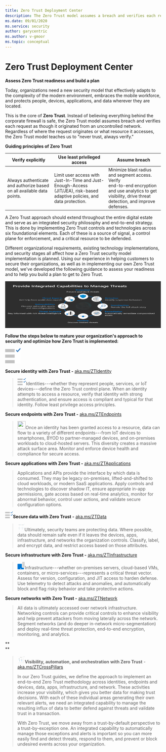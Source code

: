 ```yaml
---
title: Zero Trust Deployment Center
description: The Zero Trust model assumes a breach and verifies each request as though it originated from an uncontrolled network. Regardless of where the request originates or what resource it accesses, the Zero Trust model teaches us to never trust and to always verify.
ms.date: 09/01/2020
ms.service: security
author: garycentric
ms.author: v-gmoor
ms.topic: conceptual
---
```


Zero Trust Deployment Center
============================

**Assess Zero Trust readiness and build a plan**

Today, organizations need a new security model that effectively adapts
to the complexity of the modern environment, embraces the mobile
workforce, and protects people, devices, applications, and data wherever
they are located.

This is the core of **Zero Trust**. Instead of believing everything
behind the corporate firewall is safe, the Zero Trust model assumes
breach and verifies each request as though it originated from an
uncontrolled network. Regardless of where the request originates or what
resource it accesses, the Zero Trust model teaches us to "never trust,
always verify."

**Guiding principles of Zero Trust**

<table>
<thead>
<tr class="header">
<th><strong>Verify explicitly</strong></th>
<th><strong>Use least privileged access</strong></th>
<th><strong>Assume breach</strong></th>
</tr>
</thead>
<tbody>
<tr class="odd">
<td>Always authenticate and authorize based on all available data points.</td>
<td>Limit user access with<br />
Just-In-Time and Just-Enough-Access (JIT/JEA), risk-based adaptive policies, and data protection.</td>
<td>Minimize blast radius and segment access. Verify<br />
end-to-end encryption and use analytics to get visibility, drive threat detection, and improve defenses.</td>
</tr>
</tbody>
</table>

A Zero Trust approach should extend throughout the entire digital estate
and serve as an integrated security philosophy and end-to-end strategy.
This is done by implementing Zero Trust controls and technologies across
six foundational elements. Each of these is a source of signal, a
control plane for enforcement, and a critical resource to be defended.

Different organizational requirements, existing technology
implementations, and security stages all affect how a Zero Trust
security model implementation is planned. Using our experience in
helping customers to secure their organizations, as well as in
implementing our own Zero Trust model, we've developed the following
guidance to assess your readiness and to help you build a plan to get to
Zero Trust.

<img src=".//media/image1.png" style="width:5.82154in;height:1.56944in" />

**Follow the steps below to mature your organization's approach to
security and optimize how Zero Trust is implemented:**

<img src=".//media/image2.png" style="width:0.51701in;height:0.51701in" />

**Secure identity with Zero Trust -**
[aka.ms/ZTIdentity](https://aka.ms/ZTIdentity)

> <img src=".//media/image3.png" style="width:0.28564in;height:0.23809in" />Identities---whether
> they represent people, services, or IoT devices---define the Zero
> Trust control plane. When an identity attempts to access a resource,
> verify that identity with strong authentication, and ensure access is
> compliant and typical for that identity. Follow least privilege access
> principles.

**Secure endpoints with Zero Trust -**
[aka.ms/ZTEndpoints](https://aka.ms/ZTDevices)

> <img src=".//media/image4.emf" style="width:0.27292in;height:0.27292in" />Once
> an identity has been granted access to a resource, data can flow to a
> variety of different endpoints---from IoT devices to smartphones, BYOD
> to partner-managed devices, and on-premises workloads to cloud-hosted
> servers. This diversity creates a massive attack surface area. Monitor
> and enforce device health and compliance for secure access.

**Secure applications with Zero Trust -**
[aka.ms/ZTApplications](https://aka.ms/ZTApplications)

> Applications and APIs provide the interface by which data is consumed.
> They may be legacy on-premises, lifted-and-shifted to cloud workloads,
> or modern SaaS applications. Apply controls and technologies to
> discover shadow IT, ensure appropriate in-app permissions, gate access
> based on real-time analytics, monitor for abnormal behavior, control
> user actions, and validate secure configuration options.

<img src=".//media/image5.png" style="width:0.26189in;height:0.22618in" />**Secure
data with Zero Trust -** [aka.ms/ZTData](https://aka.ms/ZTData)

> <img src=".//media/image7.png" style="width:0.2375in;height:0.26181in" />Ultimately,
> security teams are protecting data. Where possible, data should remain
> safe even if it leaves the devices, apps, infrastructure, and networks
> the organization controls. Classify, label, and encrypt data, and
> restrict access based on those attributes.

**Secure infrastructure with Zero Trust -**
[aka.ms/ZTInfrastructure](https://aka.ms/ZTInfrastructure)

> <img src=".//media/image8.png" style="width:0.24653in;height:0.24653in" />Infrastructure---whether
> on-premises servers, cloud-based VMs, containers, or
> micro-services---represents a critical threat vector. Assess for
> version, configuration, and JIT access to harden defense. Use
> telemetry to detect attacks and anomalies, and automatically block and
> flag risky behavior and take protective actions.

**Secure networks with Zero Trust -**
[aka.ms/ZTNetwork](https://aka.ms/ZTNetwork)

> All data is ultimately accessed over network infrastructure.
> Networking controls can provide critical controls to enhance
> visibility and help prevent attackers from moving laterally across the
> network. Segment networks (and do deeper in-network
> micro-segmentation) and deploy real-time threat protection, end-to-end
> encryption, monitoring, and analytics.

**  
**

> <img src=".//media/image9.png" style="width:0.24653in;height:0.24653in" />**Visibility,
> automation, and orchestration** **with Zero Trust** -
> [aka.ms/ZTCrossPillars](https://aka.ms/ZTCrossPillars)
>
> In our Zero Trust guides, we define the approach to implement an
> end-to-end Zero Trust methodology across identities, endpoints and
> devices, data, apps, infrastructure, and network. These activities
> increase your visibility, which gives you better data for making trust
> decisions. With each of these individual areas generating their own
> relevant alerts, we need an integrated capability to manage the
> resulting influx of data to better defend against threats and validate
> trust in a transaction.
>
> With Zero Trust, we move away from a trust-by-default perspective to a
> trust-by-exception one. An integrated capability to automatically
> manage those exceptions and alerts is important so you can more easily
> find and detect threats, respond to them, and prevent or block
> undesired events across your organization.
